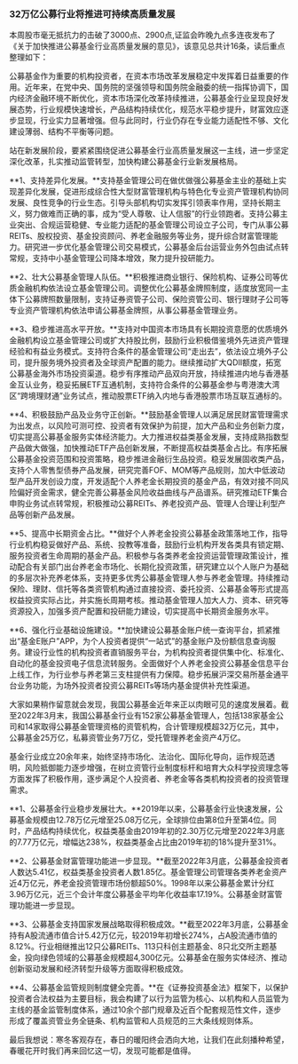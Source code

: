 ### 32万亿公募行业将推进可持续高质量发展

本周股市毫无抵抗力的击破了3000点、2900点,证监会昨晚九点多连夜发布了《关于加快推进公募基金行业高质量发展的意见》，该意见总共计16条，读后重点整理如下：

公募基金作为重要的机构投资者，在资本市场改革发展稳定中发挥着日益重要的作用。近年来，在党中央、国务院的坚强领导和国务院金融委的统一指挥协调下，国内经济金融环境不断优化，资本市场深化改革持续推进，公募基金行业呈现良好发展态势，行业规模快速增长，产品结构持续优化，规范水平稳步提升，财富效应逐步显现，行业实力显著增强。但与此同时，行业仍存在专业能力适配性不够、文化建设薄弱、结构不平衡等问题。

站在新发展阶段，要紧紧围绕促进公募基金行业高质量发展这一主线，进一步坚定深化改革，扎实推动监管转型，加快构建公募基金行业新发展格局。

**1、支持差异化发展。**支持基金管理公司在做优做强公募基金主业的基础上实现差异化发展，促进形成综合性大型财富管理机构与特色化专业资产管理机构协同发展、良性竞争的行业生态。引导头部机构切实发挥引领表率作用，坚持长期主义，努力做难而正确的事，成为“受人尊敬、让人信服”的行业领跑者。支持公募主业突出、合规运营稳健、专业能力适配的基金管理公司设立子公司，专门从事公募REITs、股权投资、基金投资顾问、养老金融服务等业务，提升综合财富管理能力。研究进一步优化基金管理公司交易模式，公募基金后台运营业务外包由试点转常规，支持中小基金管理公司降本增效，聚力提升投研能力。

**2、壮大公募基金管理人队伍。**积极推进商业银行、保险机构、证券公司等优质金融机构依法设立基金管理公司。调整优化公募基金牌照制度，适度放宽同一主体下公募牌照数量限制，支持证券资管子公司、保险资管公司、银行理财子公司等专业资产管理机构依法申请公募基金牌照，从事公募基金管理业务。

**3、稳步推进高水平开放。**支持对中国资本市场具有长期投资意愿的优质境外金融机构设立基金管理公司或扩大持股比例，鼓励行业积极借鉴境外先进资产管理经验和有益业务模式。支持符合条件的基金管理公司“走出去”，依法设立境外子公司，提升服务境外投资者及全球资产配置的能力。继续推动扩大QDII额度，拓宽公募基金海外市场投资渠道。稳步有序推动产品双向开放，持续推进内地与香港基金互认业务，稳妥拓展ETF互通机制，支持符合条件的公募基金参与粤港澳大湾区“跨境理财通”业务试点，推动股票ETF纳入内地与香港股票市场互联互通标的。

**4、积极鼓励产品及业务守正创新。**鼓励基金管理人以满足居民财富管理需求为出发点，以风险可测可控、投资者有效保护为前提，加大产品和业务创新力度，切实提高公募基金服务实体经济能力。大力推进权益类基金发展，支持成熟指数型产品做大做强，加快推动ETF产品创新发展，不断提高权益类基金占比。有序拓展公募基金投资范围和投资策略，稳步推进金融衍生品投资。稳妥发展固收类产品，支持个人零售型债券产品发展，研究完善FOF、MOM等产品规则，加大中低波动型产品开发创设力度，开发适配个人养老金长期投资的基金产品，有效对接不同风险偏好资金需求，健全完善公募基金风险收益曲线与产品谱系。研究推动ETF集合申购业务试点转常规，积极推动公募REITs、养老投资产品、管理人合理让利型产品等创新产品发展。

**5、提高中长期资金占比。**做好个人养老金投资公募基金政策落地工作，指导行业机构稳妥做好产品、系统、投教等准备，鼓励行业机构开发各类具有锁定期、服务投资者生命周期的基金产品。积极参与各类养老金投资运营管理政策设计，推动配合有关部门出台养老金市场化、长期化投资政策，研究建立以个人账户为基础的多层次补充养老体系，支持更多优秀公募基金管理人参与养老金管理。持续推动保险、理财、信托等各类资管机构通过直接投资、委托投资、公募基金等形式提高权益投资实际占比，并实施长周期考核。推动基金管理人加大人力、资本、研究等资源投入，加强多资产配置和投研能力建设，切实提高中长期资金服务水平。

**6、强化行业基础设施建设。**加快建设公募基金账户统一查询平台，抓紧推出“基金E账户”APP，为个人投资者提供“一站式”的基金账户及份额信息查询服务。建设行业性的机构投资者直销服务平台，为机构投资者提供集中化、标准化、自动化的基金投资电子信息流转服务。全面做好个人养老金投资公募基金信息平台上线工作，为行业参与养老第三支柱提供有力保障。稳步拓展沪深交易所基金通平台业务功能，为场外投资者投资公募REITs等场内基金提供补充性渠道。


大家如果稍作留意就会发现，我国公募基金近年来正以肉眼可见的速度发展着。截至2022年3月末，我国公募基金行业有152家公募基金管理人，包括138家基金公司和14家取得公募基金管理资格的资管机构，合计管理规模超32万亿元，其中，公募基金25万亿，私募资管业务7万亿，受托管理养老金资产4万亿。

基金行业成立20余年来，始终坚持市场化、法治化、国际化导向，运作规范透明，风险抵御能力逐步增强，在树立资管行业制度标杆和培育大众科学投资理念等方面发挥了积极作用，逐步满足个人投资者、养老金等各类机构投资者的投资管理需求。

**1、公募基金行业稳步发展壮大。**2019年以来，公募基金行业快速发展，公募基金规模由12.78万亿元增至25.08万亿元，全球排位由第8位升至第4位。同时，产品结构持续优化，权益类基金由2019年初的2.30万亿元增至2022年3月底的7.77万亿元，增幅达238%，权益类基金占比由2019年初的18%提升至31%。

**2、公募基金财富管理功能进一步显现。**截至2022年3月底，公募基金投资者人数达5.41亿，权益类基金投资者人数1.85亿。基金管理公司管理各类养老金资产近4万亿元，养老金投资管理市场份额超50%。1998年以来公募基金累计分红3.96万亿元，近三个会计年度公募基金平均年化收益率17.19%。公募基金财富管理功能进一步显现。

**3、公募基金支持国家发展战略取得积极成效。**截至2022年3月底，公募基金持有A股流通市值合计5.42万亿元，较2019年初增长274%，占A股流通市值的8.12%。行业相继推出12只公募REITs、113只科创主题基金、8只北交所主题基金，投向绿色领域的公募基金规模超4,300亿元。公募基金在服务实体经济、推动创新驱动发展和经济转型升级等方面取得积极成效。

**4、公募基金监管规则制度健全完善。**在《证券投资基金法》框架下，以保护投资者合法权益为主要目标，我会构建了以行为监管为核心、以机构和人员监管为主线的基金监管制度体系，通过10余个部门规章及近百个配套规范性文件，逐步形成了覆盖资管业务全链条、机构监管和人员规范的三大条线规则体系。

最后我想说：寒冬客观存在，春日的暖阳终会洒向大地，让我们在此刻播种希望，春暖花开时我们再来回忆这一切，发现可能都是值得。

